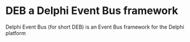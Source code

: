 # DEB a Delphi Event Bus framework
Delphi Event Bus (for short DEB) is an Event Bus framework for the Delphi platform
